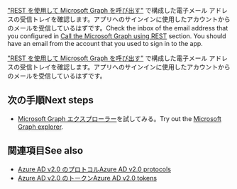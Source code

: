 <span data-ttu-id="0aeac-p114">["REST を使用して Microsoft Graph を呼び出す"](#call-microsoft-graph-using-rest) で構成した電子メール アドレスの受信トレイを確認します。アプリへのサインインに使用したアカウントからのメールを受信しているはずです。</span><span class="sxs-lookup"><span data-stu-id="0aeac-p114">Check the inbox of the email address that you configured in [Call the Microsoft Graph using REST](#call-microsoft-graph-using-rest) section. You should have an email from the account that you used to sign in to the app.</span></span>

["REST を使用して Microsoft Graph を呼び出す"](#call-microsoft-graph-using-rest) で構成した電子メール アドレスの受信トレイを確認します。アプリへのサインインに使用したアカウントからのメールを受信しているはずです。

## <a name="next-steps"></a><span data-ttu-id="0aeac-168">次の手順</span><span class="sxs-lookup"><span data-stu-id="0aeac-168">Next steps</span></span>
- <span data-ttu-id="0aeac-169">[Microsoft Graph エクスプローラー](https://graph.microsoft.io/graph-explorer)を試してみる。</span><span class="sxs-lookup"><span data-stu-id="0aeac-169">Try out the [Microsoft Graph explorer](https://graph.microsoft.io/graph-explorer).</span></span>


## <a name="see-also"></a><span data-ttu-id="0aeac-170">関連項目</span><span class="sxs-lookup"><span data-stu-id="0aeac-170">See also</span></span>
* [<span data-ttu-id="0aeac-171">Azure AD v2.0 のプロトコル</span><span class="sxs-lookup"><span data-stu-id="0aeac-171">Azure AD v2.0 protocols</span></span>](https://azure.microsoft.com/en-us/documentation/articles/active-directory-v2-protocols/)
* [<span data-ttu-id="0aeac-172">Azure AD v2.0 のトークン</span><span class="sxs-lookup"><span data-stu-id="0aeac-172">Azure AD v2.0 tokens</span></span>](https://azure.microsoft.com/en-us/documentation/articles/active-directory-v2-tokens/)
